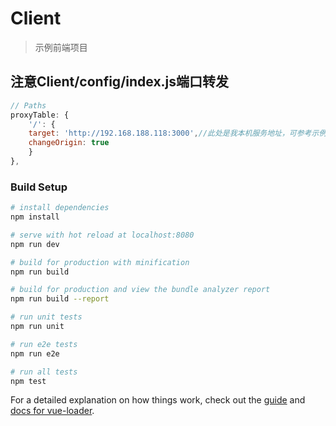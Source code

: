 # Client

> 示例前端项目

## 注意Client/config/index.js端口转发

```javascript
// Paths
proxyTable: {
    '/': {
    target: 'http://192.168.188.118:3000',//此处是我本机服务地址，可参考示例项目中Server,开启后端服务，配置此处端口转发
    changeOrigin: true
    }
},
```

### Build Setup

``` bash
# install dependencies
npm install

# serve with hot reload at localhost:8080
npm run dev

# build for production with minification
npm run build

# build for production and view the bundle analyzer report
npm run build --report

# run unit tests
npm run unit

# run e2e tests
npm run e2e

# run all tests
npm test
```

For a detailed explanation on how things work, check out the [guide](http://vuejs-templates.github.io/webpack/) and [docs for vue-loader](http://vuejs.github.io/vue-loader).
